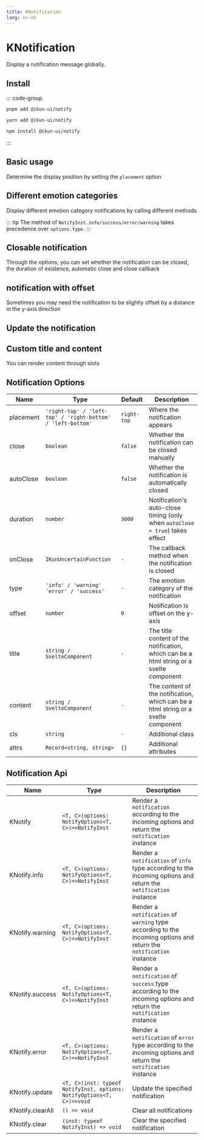 ```yaml
---
title: KNotification
lang: en-US
---
```


# KNotification

Display a notification message globally.

## Install

::: code-group

```bash [pnpm]
pnpm add @ikun-ui/notify
```

```bash [yarn]
yarn add @ikun-ui/notify
```

```bash [npm]
npm install @ikun-ui/notify
```

:::

## Basic usage

Determine the display position by setting the `placement` option

<demo src="notification/basic.svelte" github="Notification"></demo>

## Different emotion categories

Display different emotion category notifications by calling different methods

::: tip
The method of `NotifyInst.info/success/error/warning` takes precedence over `options.type`.
:::

<demo src="notification/type.svelte" github="Notification"></demo>

## Closable notification

Through the options, you can set whether the notification can be closed,
the duration of existence, automatic close and close callback

<demo src="notification/close.svelte" github="Notification"></demo>

## notification with offset

Sometimes you may need the notification to be slightly offset by a distance in the y-axis direction

<demo src="notification/offset.svelte" github="Notification"></demo>

## Update the notification

<demo src="notification/update.svelte" github="Notification"></demo>

## Custom title and content

You can render content through slots

<demo src="notification/custom.svelte" github="Notification"></demo>

## Notification Options

| Name      | Type                                                        | Default     | Description                                                                             |
| --------- | ----------------------------------------------------------- | ----------- | --------------------------------------------------------------------------------------- |
| placement | `'right-top' / 'left-top' / 'right-bottom' / 'left-bottom'` | `right-top` | Where the notification appears                                                          |
| close     | `boolean`                                                   | `false`     | Whether the notification can be closed manually                                         |
| autoClose | `boolean`                                                   | `false`     | Whether the notification is automatically closed                                        |
| duration  | `number`                                                    | `3000`      | Notification's auto-close timing (only when `autoClose = true`) takes effect            |
| onClose   | `IKunUncertainFunction`                                     | `-`         | The callback method when the notification is closed                                     |
| type      | `'info' / 'warning'  'error' / 'success'`                   | `-`         | The emotion category of the notification                                                |
| offset    | `number`                                                    | `0`         | Notification is offset on the y-axis                                                    |
| title     | `string / SvelteComponent`                                  | `-`         | The title content of the notification, which can be a html string or a svelte component |
| content   | `string / SvelteComponent`                                  | `-`         | The content of the notification, which can be a html string or a svelte component       |
| cls       | `string`                                                    | `-`         | Additional class                                                                        |
| attrs     | `Record<string, string>`                                    | `{}`        | Additional attributes                                                                   |

## Notification Api

| Name             | Type                                                                  | Description                                                                                                        |
| ---------------- | --------------------------------------------------------------------- | ------------------------------------------------------------------------------------------------------------------ |
| KNotify          | `<T, C>(options: NotifyOptions<T, C>)=>NotifyInst`                    | Render a `notification` according to the incoming options and return the `notification` instance                   |
| KNotify.info     | `<T, C>(options: NotifyOptions<T, C>)=>NotifyInst`                    | Render a `notification` of `info` type according to the incoming options and return the `notification` instance    |
| KNotify.warning  | `<T, C>(options: NotifyOptions<T, C>)=>NotifyInst`                    | Render a `notification` of `warning` type according to the incoming options and return the `notification` instance |
| KNotify.success  | `<T, C>(options: NotifyOptions<T, C>)=>NotifyInst`                    | Render a `notification` of `success` type according to the incoming options and return the `notification` instance |
| KNotify.error    | `<T, C>(options: NotifyOptions<T, C>)=>NotifyInst`                    | Render a `notification` of `error` type according to the incoming options and return the `notification` instance   |
| KNotify.update   | `<T, C>(inst: typeof NotifyInst, options: NotifyOptions<T, C>)=>void` | Update the specified notification                                                                                  |
| KNotify.clearAll | `() => void`                                                          | Clear all notifications                                                                                            |
| KNotify.clear    | `(inst: typeof NotifyInst) => void`                                   | Clear the specified notification                                                                                   |
